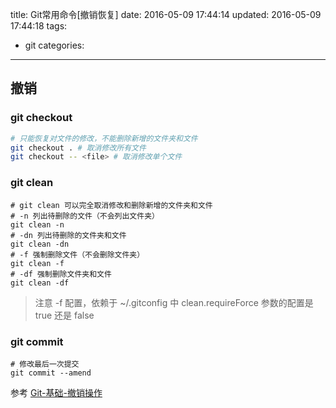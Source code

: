 title: Git常用命令[撤销恢复]
date: 2016-05-09 17:44:14
updated: 2016-05-09 17:44:18
tags:
- git
categories:

---

## 撤销

### git checkout

```bash
# 只能恢复对文件的修改，不能删除新增的文件夹和文件
git checkout . # 取消修改所有文件
git checkout -- <file> # 取消修改单个文件
```

### git clean

```
# git clean 可以完全取消修改和删除新增的文件夹和文件
# -n 列出待删除的文件（不会列出文件夹）
git clean -n
# -dn 列出待删除的文件夹和文件
git clean -dn
# -f 强制删除文件（不会删除文件夹）
git clean -f
# -df 强制删除文件夹和文件
git clean -df
```

> 注意 -f 配置，依赖于 ~/.gitconfig 中 clean.requireForce 参数的配置是 true 还是 false

### git commit

```
# 修改最后一次提交
git commit --amend
```

参考 [Git-基础-撤销操作](https://git-scm.com/book/zh/v1/Git-%E5%9F%BA%E7%A1%80-%E6%92%A4%E6%B6%88%E6%93%8D%E4%BD%9C)

